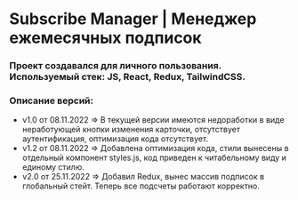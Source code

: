 # Subscribe Manager | Менеджер ежемесячных подписок

### Проект создавался для личного пользования. Используемый стек: JS, React, Redux, TailwindCSS.

### **Описание версий:**

- v1.0 от 08.11.2022 => В текущей версии имеются недоработки в виде неработующей кнопки изменения карточки, отсутствует аутентификация, оптимизация кода отсутствует.
- v1.2 от 08.11.2022 => Добавлена оптимизация кода, стили вынесены в отдельный компонент styles.js, код приведен к читабельному виду и единому стилю.
- v2.0 от 25.11.2022 => Добавил Redux, вынес массив подписок в глобальный стейт. Теперь все подсчеты работают корректно.
